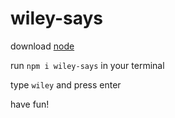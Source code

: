 # wiley-says

download [node](https://nodejs.org/en/download/)

run `npm i wiley-says` in your terminal

type `wiley` and press enter

have fun!